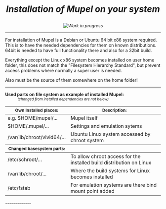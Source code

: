 # *<p align="center">Installation of Mupel on your system</p>*
*<p align="center">![Work in progress](http://img.shields.io/badge/work_in-progress-lightgray.svg)</p>*

-------------
For installation of Mupel is a Debian or Ubuntu 64 bit x86 system required. This is to have the needed dependencies for
them on known distributions. 64bit is needed to have full functionality there and also for a 32bit build.

Everything except the Linux x86 system becomes installed on user home folder, this does not match the "Filesystem
Hierarchy Standard", but prevent access problems where normally a super user is needed.

Also must be the source of them somewhere on the home folder!

-------------
<table>
    <dt><b>Used parts on file system as example of installed Mupel: </b></dt>
    <dd><sub><i>(changed from installed dependencies are not below)</i></sub></dd>
    <thead>
        <tr>
          <th><sub>Own Installed places:</sub></th>
          <th><sub>Description:</sub></th>
        </tr>
    </thead>
    <tr>
        <td>e.g. $HOME/mupel/...</td>
        <td>Mupel itself</td>
    </tr>
    <tr>
        <td>$HOME/.mupel/...</td>
        <td>Settings and emulation sytems</td>
    </tr>
    <tr>
        <td>/var/lib/chroot/vivid64/...</td>
        <td>Ubuntu Linux system accessed by chroot system</td>
    </tr>
    <thead>
        <tr>
          <th><sub>Changed basesystem parts:</sub></th>
          <th></th>
        </tr>
    </thead>
    <tr>
        <td>/etc/schroot/...</td>
        <td>To allow chroot access for the installed build distribution on Linux</td>
    </tr>
    <tr>
        <td>/var/lib/chroot/...</td>
        <td>Where the build systems for Linux becomes installed</td>
    </tr>
    <tr>
        <td>/etc/fstab</td>
        <td>For emulation systems are there bind mount point added</td>
    </tr>
</table>
-------------

